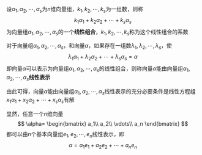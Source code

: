 设$\alpha_1,\alpha_2,\cdots,\alpha_s$为$n$维向量组，$k_1,k_2,\cdots,k_s$为一组数，则称
$$
k_1\alpha_1+k_2\alpha_2+\cdots+k_s\alpha_s
$$
为向量组$\alpha_1,\alpha_2,\cdots,\alpha_s$的一个**线性组合**，$k_1,k_2,\cdots,k_s$称为这个线性组合的系数

对于向量组$\alpha_1,\alpha_2,\cdots,\alpha_s$，和向量$\alpha$，如果存在一组数$\lambda_1,\lambda_2,\cdots,\lambda_s$，使
$$
\lambda_1\alpha_1+\lambda_2\alpha_2+\cdots+\lambda_s\alpha_s=\alpha
$$
即向量$\alpha$可以表示为向量组$\alpha_1,\alpha_2,\cdots,\alpha_s$的线性组合，则称向量$\alpha$能由向量组$\alpha_1,\alpha_2,\cdots,\alpha_s$**线性表示**

由此可得，向量$\alpha$能由向量组$\alpha_1,\alpha_2,\cdots,\alpha_s$线性表示的充分必要条件是线性方程组$x_1\alpha_1+x_2\alpha_2+\cdots+x_s\alpha_s$有解

显然，任意一个$n$维向量
$$
\alpha=
\begin{bmatrix}
a_1\\
a_2\\
\vdots\\
a_n
\end{bmatrix}
$$
都可以由$n$个基本向量组$e_1,e_2,\cdots,e_n$线性表示，即
$$
\alpha=a_1e_1+a_2e_2+\cdots+a_ne_n
$$